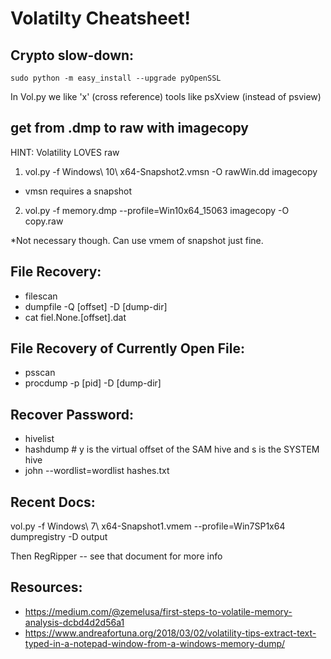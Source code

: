 # Volatilty Cheatsheet!

## Crypto slow-down:
`sudo python -m easy_install --upgrade pyOpenSSL`

In Vol.py we like 'x' (cross reference) tools like psXview (instead of psview)


## get from .dmp to raw with imagecopy
HINT: Volatility LOVES raw

1. vol.py -f Windows\ 10\ x64-Snapshot2.vmsn -O rawWin.dd imagecopy
  - vmsn requires a snapshot

2. vol.py -f memory.dmp --profile=Win10x64_15063 imagecopy -O copy.raw

*Not necessary though. Can use vmem of snapshot just fine.

## File Recovery:
* filescan
* dumpfile -Q [offset] -D [dump-dir]
* cat fiel.None.[offset].dat

## File Recovery of Currently Open File:
* psscan
* procdump -p [pid] -D [dump-dir]

## Recover Password:
* hivelist
* hashdump # y is the virtual offset of the SAM hive and s is the SYSTEM hive
* john --wordlist=wordlist hashes.txt 

## Recent Docs:
vol.py -f Windows\ 7\ x64-Snapshot1.vmem --profile=Win7SP1x64 dumpregistry -D output

Then RegRipper -- see that document for more info

## Resources:
- https://medium.com/@zemelusa/first-steps-to-volatile-memory-analysis-dcbd4d2d56a1
- https://www.andreafortuna.org/2018/03/02/volatility-tips-extract-text-typed-in-a-notepad-window-from-a-windows-memory-dump/

